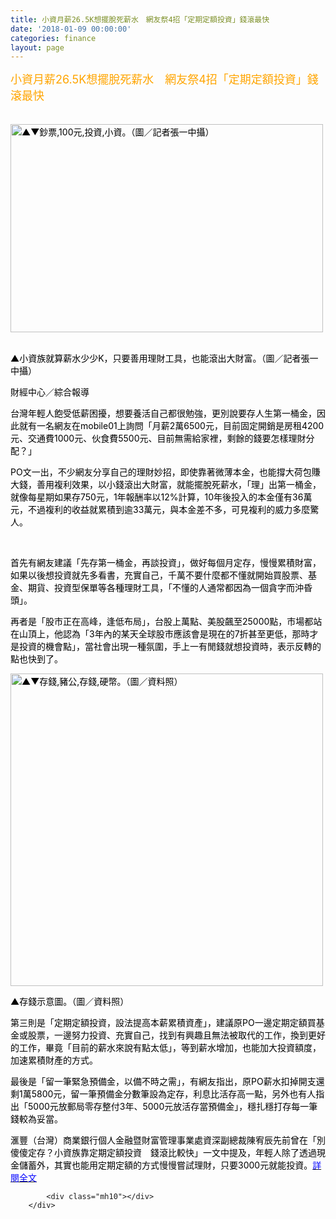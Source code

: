 ```yaml
---
title: 小資月薪26.5K想擺脫死薪水　網友祭4招「定期定額投資」錢滾最快
date: '2018-01-09 00:00:00'
categories: finance
layout: page
---
```


<div class="text">
			<div>
	<span style="color:#ffa500;"><span style="font-size:18px;">小資月薪26.5K想擺脫死薪水　網友祭4招「定期定額投資」錢滾最快</span></span></div>
<div>
	&nbsp;</div>
<div>
	&nbsp;</div>
<div>
	<span style="color:#000000;"><img alt="▲▼鈔票,100元,投資,小資。（圖／記者張一中攝）" src="https://cdn2.ettoday.net/images/3038/d3038772.jpg" style="height: 333px; width: 500px;"></span></div>
<div fb-iframe-plugin-query="app_id=146858218737386&amp;container_width=1349&amp;href=https%3A%2F%2Fwww.ettoday.net%2Fnews%2F20180109%2F1088165.htm&amp;locale=zh_TW&amp;sdk=joey" fb-xfbml-state="rendered">
	&nbsp;</div>
<p>
	<span style="font-size:14px;"><span style="color: rgb(0, 0, 0);">▲小資族就算薪水少少K，只要善用理財工具，也能滾出大財富。（圖／記者張一中攝）</span></span></p>
<p>
	<span style="font-size:14px;"><span style="color:#000000;">財經中心／綜合報導</span></span></p>
<p>
	<span style="font-size:14px;"><span style="color:#000000;">台灣年輕人飽受低薪困擾，想要養活自己都很勉強，更別說要存人生第一桶金，因此就有一名網友在mobile01上詢問「月薪2萬6500元，目前固定開銷是房租4200元、交通費1000元、伙食費5500元、目前無需給家裡，剩餘的錢要怎樣理財分配？」</span></span></p>
<p>
	<span style="font-size:14px;"><span style="color:#000000;">PO文一出，不少網友分享自己的理財妙招，即使靠著微薄本金，也能撐大荷包賺大錢，善用複利效果，以小錢滾出大財富，就能擺脫死薪水，「理」出第一桶金，就像每星期如果存750元，1年報酬率以12%計算，10年後投入的本金僅有36萬元，不過複利的收益就累積到逾33萬元，與本金差不多，可見複利的威力多麼驚人。</span></span></p>
<div>
	&nbsp;</div>
<p>
	<span style="font-size:14px;"><span style="color:#000000;">首先有網友建議「先存第一桶金，再談投資」，做好每個月定存，慢慢累積財富，如果以後想投資就先多看書，充實自己，千萬不要什麼都不懂就開始買股票、基金、期貨、投資型保單等各種理財工具，「不懂的人通常都因為一個貪字而沖昏頭」。</span></span></p>
<p>
	<span style="font-size:14px;"><span style="color:#000000;">再者是「股市正在高峰，逢低布局」，台股上萬點、美股飆至25000點，市場都站在山頂上，他認為「3年內的某天全球股市應該會是現在的7折甚至更低，那時才是投資的機會點」，當社會出現一種氛圍，手上一有閒錢就想投資時，表示反轉的點也快到了。</span></span></p>
<p>
	<span style="font-size:14px;"><span style="color:#000000;"><img alt="▲▼存錢,豬公,存錢,硬幣。（圖／資料照）" src="https://cdn2.ettoday.net/images/3038/d3038743.jpg" style="width: 500px;"></span></span></p>
<p>
	<span style="font-size:14px;"><span style="color:#000000;">▲存錢示意圖。（圖／資料照）</span></span></p>
<p>
	<span style="font-size:14px;"><span style="color:#000000;">第三則是「定期定額投資，設法提高本薪累積資產」，建議原PO一邊定期定額買基金或股票，一邊努力投資、充實自己，找到有興趣且無法被取代的工作，換到更好的工作，畢竟「目前的薪水來說有點太低」，等到薪水增加，也能加大投資額度，加速累積財產的方式。</span></span></p>
<p>
	<span style="font-size:14px;"><span style="color:#000000;">最後是「留一筆緊急預備金，以備不時之需」，有網友指出，原PO薪水扣掉開支還剩1萬5800元，留一筆預備金分數筆設為定存，利息比活存高一點，另外也有人指出「5000元放郵局零存整付3年、5000元放活存當預備金」，穩扎穩打存每一筆錢較為妥當。</span></span></p>
<p>
	<span style="font-size:14px;"><span style="color:#000000;">滙豐（台灣）商業銀行個人金融暨財富管理事業處資深副總裁陳宥辰先前曾在</span><span style="color:#000000;">「別傻傻定存？小資族靠定期定額投資　錢滾比較快」</span><span style="color:#000000;">一文中提及，年輕人除了透過現金儲蓄外，其實也能用定期定額的方式慢慢嘗試理財，只要3000元就能投資。</span><a href="https://www.ettoday.net/news/20180109/1088165.htm"><span style="color:#0000ff;">詳閱全文</span></a></span></p>

			<div class="mh10"></div>
		</div>